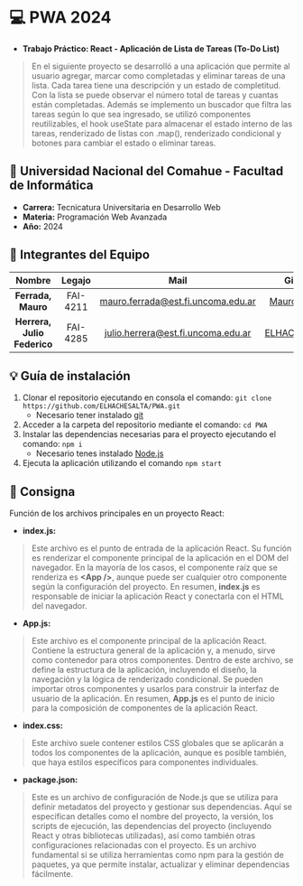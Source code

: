 # :computer: PWA 2024

- **Trabajo Práctico: React - Aplicación de Lista de Tareas (To-Do List)**

> En el siguiente proyecto se desarrolló a una aplicación que permite al usuario agregar, marcar como completadas y eliminar tareas de una lista. Cada tarea tiene una descripción y un estado de completitud. Con la lista se puede observar el número total de tareas y cuantas están completadas. Además se implemento un buscador que filtra las tareas según lo que sea ingresado, se utilizó componentes reutilizables, el hook useState para almacenar el estado interno de las tareas, renderizado de listas con .map(), renderizado condicional y botones para cambiar el estado o eliminar tareas.

## :office: Universidad Nacional del Comahue - Facultad de Informática

- **Carrera:** Tecnicatura Universitaria en Desarrollo Web
- **Materia:** Programación Web Avanzada
- **Año:** 2024

## :muscle: Integrantes del Equipo

| Nombre                              |  Legajo    | Mail                                     | GitHub                                                      |
|:-----------------------------------:|:----------:|:----------------------------------------:|:-----------------------------------------------------------:|
| **Ferrada, Mauro**                  | FAI-4211   | mauro.ferrada@est.fi.uncoma.edu.ar       | [MauroFerrada](https://github.com/MauroFerrada)             |
| **Herrera, Julio Federico**         | FAI-4285   | julio.herrera@est.fi.uncoma.edu.ar       | [ELHACHESALTA](https://github.com/ELHACHESALTA)             |

## :bulb: Guía de instalación

1. Clonar el repositorio ejecutando en consola el comando: `git clone https://github.com/ELHACHESALTA/PWA.git`
    - Necesario tener instalado [git](https://git-scm.com/download/win)
2. Acceder a la carpeta del repositorio mediante el comando: `cd PWA`
3. Instalar las dependencias necesarias para el proyecto ejecutando el comando: `npm i`
    - Necesario tenes instalado [Node.js](https://nodejs.org/en/download/current)
4. Ejecuta la aplicación utilizando el comando `npm start`

## :book: Consigna

Función de los archivos principales en un proyecto React:

- **index.js:**

> Este archivo es el punto de entrada de la aplicación React. Su función es renderizar el componente principal de la aplicación en el DOM del navegador. En la mayoría de los casos, el componente raíz que se renderiza es **\<App \/>**, aunque puede ser cualquier otro componente según la configuración del proyecto. En resumen, **index.js** es responsable de iniciar la aplicación React y conectarla con el HTML del navegador.

- **App.js:**

> Este archivo es el componente principal de la aplicación React. Contiene la estructura general de la aplicación y, a menudo, sirve como contenedor para otros componentes. Dentro de este archivo, se define la estructura de la aplicación, incluyendo el diseño, la navegación y la lógica de renderizado condicional. Se pueden importar otros componentes y usarlos para construir la interfaz de usuario de la aplicación. En resumen, **App.js** es el punto de inicio para la composición de componentes de la aplicación React.

- **index.css:**

> Este archivo suele contener estilos CSS globales que se aplicarán a todos los componentes de la aplicación, aunque es posible también, que haya estilos específicos para componentes individuales.

- **package.json:**

> Este es un archivo de configuración de Node.js que se utiliza para definir metadatos del proyecto y gestionar sus dependencias. Aquí se especifican detalles como el nombre del proyecto, la versión, los scripts de ejecución, las dependencias del proyecto (incluyendo React y otras bibliotecas utilizadas), así como también otras configuraciones relacionadas con el proyecto. Es un archivo fundamental si se utiliza herramientas como npm para la gestión de paquetes, ya que permite instalar, actualizar y eliminar dependencias fácilmente.